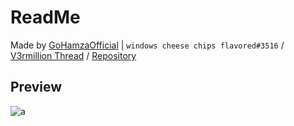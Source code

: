 # ReadMe 
Made by [GoHamzaOfficial](https://v3rmillion.net/member.php?action=profile&uid=2116333) | `windows cheese chips flavored#3516` / [V3rmillion Thread](https://v3rmillion.net/showthread.php?tid=1202908) / [Repository](https://github.com/GoHamza/AppleLibrary)

## Preview
![a](https://cdn.discordapp.com/attachments/1018065781273149500/1080139025551216730/image.png)
